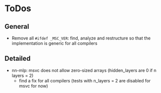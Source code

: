 # ToDos


## General
- Remove all `#ifdef _MSC_VER`: find, analyze and restructure so that the implementation is generic for all compilers
## Detailed 
- nn-mlp: msvc does not allow zero-sized arrays (hidden_layers are 0 if n layers = 2)
  - find a fix for all compilers (tests with n_layers = 2 are disabled for msvc for now)